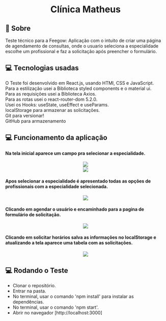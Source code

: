 <div align="center"> <h1>Clínica Matheus</h1> </div>
  
  ## 📄 Sobre
Teste técnico para a Feegow: Aplicação com o intuito de criar uma página de agendamento de consultas, onde o usuario seleciona a especialidade escolhe um profissional e faz a solicitação após preencher o formulário.
  
  
  ## 💻 Tecnologias usadas
  
O Teste foi desenvolvido em React.js, usando HTMl, CSS e JavaScript.<br/>
Para a estilização usei a Biblioteca styled components e o material ui.<br/>
Para as requisições usei a Biblioteca Axios.<br/>
Para as rotas usei o react-router-dom 5.2.0.<br/>
Usei os Hooks: useState, useEffect e useParams.<br/>
localStorage para armazenar as solicitações.</br>
Git para versionar!<br/>
GitHub para armazenamento<br/>

## 💻 Funcionamento da aplicação

<h4>Na tela inicial aparece um campo pra selecionar a especialidade.</h4>

<div align="center"><img src= "https://user-images.githubusercontent.com/80927630/168185088-dc6f84e2-881f-4050-9888-d4f716471f9c.png"> </div>

<div align="center"><img src= "https://user-images.githubusercontent.com/80927630/168185490-0168cd50-47ee-42be-9d50-95107f171a42.png"> </div>

<h4> Apos selecionar a especialidade é apresentado todas as opções de profissionais com a especialidade selecionada. </h4>

<div align="center"><img src= "https://user-images.githubusercontent.com/80927630/168185830-4dfcd85d-0f4f-4fbc-8363-b939255b496b.png"> </div>

<h4> Clicando em agendar o usuário e encaminhado para a pagina de formulário de solicitação.</h4>

<div align="center"><img src= "https://user-images.githubusercontent.com/80927630/168186189-0be7de95-2e1c-46ec-ada2-cc91a3a66bdc.png"> </div>

<h4> Clicando em solicitar horários salva as informações no localStorage e atualizando a tela aparece uma tabela com as solicitações. </h4>

<div align="center"><img src= "https://user-images.githubusercontent.com/80927630/168187887-2558084e-affd-4930-b542-4a32c7232620.png"> </div>

 ## 💻 Rodando o Teste
 
   <ul>
    <li>Clonar o repositório.</li>
    <li>Entrar na pasta.</li>
    <li>No terminal, usar o comando 'npm install' para instalar as dependências.</li>
    <li>No terminal, usar o comando 'npm start'.</li>
    <li>Abrir no navegador [http://localhost:3000]</li>
  </ul>

